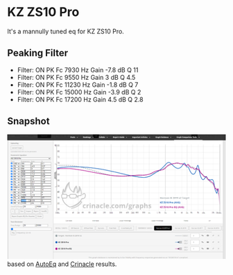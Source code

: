 # KZ ZS10 Pro
It's a mannully tuned eq for KZ ZS10 Pro.
## Peaking Filter
- Filter: ON PK Fc 7930 Hz Gain -7.8 dB Q 11
- Filter: ON PK Fc 9550 Hz Gain 3 dB Q 4.5
- Filter: ON PK Fc 11230 Hz Gain -1.8 dB Q 7
- Filter: ON PK Fc 15000 Hz Gain -3.9 dB Q 2
- Filter: ON PK Fc 17200 Hz Gain 4.5 dB Q 2.8
## Snapshot
![](.\kz_zs10_proFIX.png "")
based on [AutoEq](https://github.com/jaakkopasanen/AutoEq/blob/master/results/crinacle/harman_in-ear_2019v2/KZ%20ZS10%20Pro/KZ%20ZS10%20Pro.png) and [Crinacle](https://crinacle.com/graphs/iems/graphtool/?share=Harman_IE_2019_v2_Target,ZS10_Pro) results.